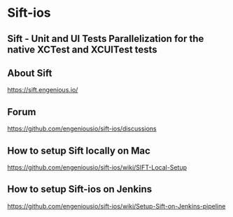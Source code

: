 # Sift-ios


## Sift - Unit and UI Tests Parallelization for the native XCTest and XCUITest tests


## About Sift

https://sift.engenious.io/ 


## Forum

https://github.com/engeniousio/sift-ios/discussions


## How to setup Sift locally on Mac

https://github.com/engeniousio/sift-ios/wiki/SIFT-Local-Setup

## How to setup Sift-ios on Jenkins

https://github.com/engeniousio/sift-ios/wiki/Setup-Sift-on-Jenkins-pipeline


